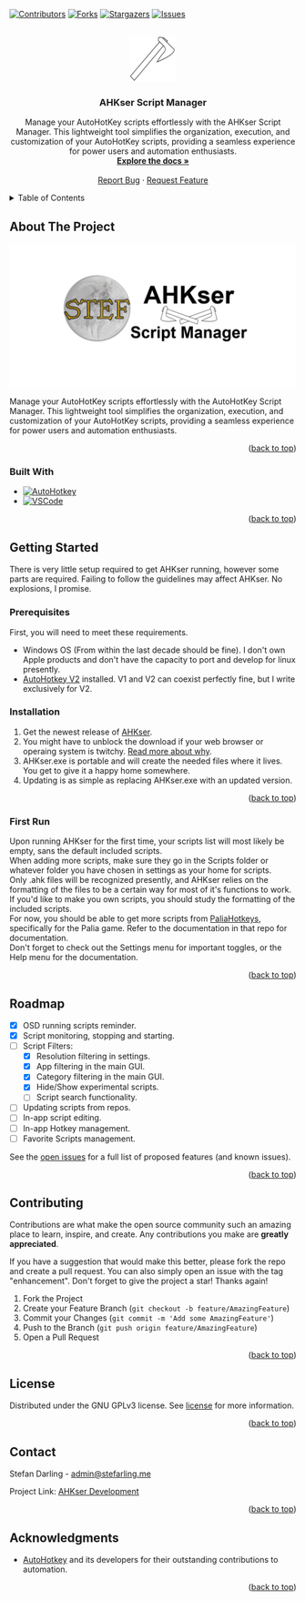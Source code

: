 <!-- Improved compatibility of back to top link: See: https://github.com/othneildrew/Best-README-Template/pull/73 -->
<a name="readme-top"></a>
<!--
*** Thanks to https://github.com/othneildrew/Best-README-Template for making an awesome README.md template!
-->



<!-- PROJECT SHIELDS -->
<!--
*** I'm using markdown "reference style" links for readability.
*** Reference links are enclosed in brackets [ ] instead of parentheses ( ).
*** See the bottom of this document for the declaration of the reference variables
*** for contributors-url, forks-url, etc. This is an optional, concise syntax you may use.
*** https://www.markdownguide.org/basic-syntax/#reference-style-links
-->
[![Contributors][contributors-shield]][contributors-url]
[![Forks][forks-shield]][forks-url]
[![Stargazers][stars-shield]][stars-url]
[![Issues][issues-shield]][issues-url]



<!-- PROJECT LOGO -->
<br />
<div align="center">
  <a href="https://github.com/stefarling/AHKser">
    <img src="./images/logo.png" alt="AHKser Logo" width="80" height="80">
  </a>

<h3 align="center">AHKser Script Manager</h3>

  <p align="center">
    Manage your AutoHotKey scripts effortlessly with the AHKser Script Manager. This lightweight tool simplifies the organization, execution, and customization of your AutoHotKey scripts, providing a seamless experience for power users and automation enthusiasts.
    <br />
    <a href="https://github.com/stefarling/AHKser/wiki"><strong>Explore the docs »</strong></a>
    <br />
    <br />
    <a href="https://github.com/Stefarling/AHKser/issues/new?assignees=Stefarling&labels=bug&projects=&template=bug_report.md&title=%5BBUG%5D+Short+Bug+Description">Report Bug</a>
    ·
    <a href="https://github.com/Stefarling/AHKser/issues/new?assignees=Stefarling&labels=enhancement&projects=&template=feature_request.md&title=%5BFEATURE%5D+Short+Feature+Description">Request Feature</a>
  </p>
</div>



<!-- TABLE OF CONTENTS -->
<details>
  <summary>Table of Contents</summary>
  <ol>
    <li>
      <a href="#about-the-project">About The Project</a>
      <ul>
        <li><a href="#built-with">Built With</a></li>
      </ul>
    </li>
    <li>
      <a href="#getting-started">Getting Started</a>
      <ul>
        <li><a href="#prerequisites">Prerequisites</a></li>
        <li><a href="#installation">Installation</a></li>
      </ul>
    </li>
    <li><a href="#roadmap">Roadmap</a></li>
    <li><a href="#contributing">Contributing</a></li>
    <li><a href="#license">License</a></li>
    <li><a href="#contact">Contact</a></li>
    <li><a href="#acknowledgments">Acknowledgments</a></li>
  </ol>
</details>



<!-- ABOUT THE PROJECT -->
## About The Project

[![Product Name Screen Shot][product-banner]](https://github.com/Stefarling/AHKser)

Manage your AutoHotKey scripts effortlessly with the AutoHotKey Script Manager. This lightweight tool simplifies the organization, execution, and customization of your AutoHotKey scripts, providing a seamless experience for power users and automation enthusiasts.

<p align="right">(<a href="#readme-top">back to top</a>)</p>



### Built With

* [![AutoHotkey][AutoHotkey]][AutoHotkey-url]
* [![VSCode][VSCode]][VSCode-url]

<p align="right">(<a href="#readme-top">back to top</a>)</p>



<!-- GETTING STARTED -->
## Getting Started

There is very little setup required to get AHKser running, however some parts are required. Failing to follow the guidelines may affect AHKser. No explosions, I promise.

### Prerequisites

First, you will need to meet these requirements.
* Windows OS (From within the last decade should be fine). I don't own Apple products and don't have the capacity to port and develop for linux presently.
* [AutoHotkey V2](https://www.autohotkey.com/) installed. V1 and V2 can coexist perfectly fine, but I write exclusively for V2.


### Installation

1. Get the newest release of [AHKser](https://github.com/Stefarling/AHKser/releases/latest).
2. You might have to unblock the download if your web browser or operaing system is twitchy.  [Read more about why](https://allaboutcookies.org/antivirus-false-positive).
3. AHKser.exe is portable and will create the needed files where it lives. You get to give it a happy home somewhere.
4. Updating is as simple as replacing AHKser.exe with an updated version.

<p align="right">(<a href="#readme-top">back to top</a>)</p>

### First Run

Upon running AHKser for the first time, your scripts list will most likely be empty, sans the default included scripts.\
When adding more scripts, make sure they go in the Scripts folder or whatever folder you have chosen in settings as your home for scripts.\
Only .ahk files will be recognized presently, and AHKser relies on the formatting of the files to be a certain way for most of it's functions to work. If you'd like to make you own scripts, you should study the formatting of the included scripts.\
For now, you should be able to get more scripts from [PaliaHotkeys](https://github.com/Stefarling/PaliaHotkeys/releases/latest), specifically for the Palia game. Refer to the documentation in that repo for documentation.\
Don't forget to check out the Settings menu for important toggles, or the Help menu for the documentation.

<p align="right">(<a href="#readme-top">back to top</a>)</p>

<!-- ROADMAP -->
## Roadmap

- [x] OSD running scripts reminder.
- [x] Script monitoring, stopping and starting.
- [ ] Script Filters:
    - [x] Resolution filtering in settings.
    - [x] App filtering in the main GUI.
    - [x] Category filtering in the main GUI.
    - [x] Hide/Show experimental scripts.
    - [ ] Script search functionality.
- [ ] Updating scripts from repos.
- [ ] In-app script editing.
- [ ] In-app Hotkey management.
- [ ] Favorite Scripts management.

See the [open issues](https://github.com/stefarling/AHKser/issues) for a full list of proposed features (and known issues).

<p align="right">(<a href="#readme-top">back to top</a>)</p>



<!-- CONTRIBUTING -->
## Contributing

Contributions are what make the open source community such an amazing place to learn, inspire, and create. Any contributions you make are **greatly appreciated**.

If you have a suggestion that would make this better, please fork the repo and create a pull request. You can also simply open an issue with the tag "enhancement".
Don't forget to give the project a star! Thanks again!

1. Fork the Project
2. Create your Feature Branch (`git checkout -b feature/AmazingFeature`)
3. Commit your Changes (`git commit -m 'Add some AmazingFeature'`)
4. Push to the Branch (`git push origin feature/AmazingFeature`)
5. Open a Pull Request

<p align="right">(<a href="#readme-top">back to top</a>)</p>



<!-- LICENSE -->
## License

Distributed under the GNU GPLv3 license. See [license][license-new-url] for more information.
<p align="right">(<a href="#readme-top">back to top</a>)</p>



<!-- CONTACT -->
## Contact

Stefan Darling -  [admin@stefarling.me](mailto:admin@stefarling.me)

Project Link: [AHKser Development](https://github.com/users/Stefarling/projects/6)

<p align="right">(<a href="#readme-top">back to top</a>)</p>



<!-- ACKNOWLEDGMENTS -->
## Acknowledgments

* [AutoHotkey](https://github.com/AutoHotkey) and its developers for their outstanding contributions to automation.

<p align="right">(<a href="#readme-top">back to top</a>)</p>



<!-- MARKDOWN LINKS & IMAGES -->
<!-- https://www.markdownguide.org/basic-syntax/#reference-style-links -->

[contributors-shield]: https://img.shields.io/github/contributors/stefarling/AHKser.svg?style=for-the-badge
[contributors-url]: https://github.com/stefarling/AHKser/graphs/contributors

[forks-shield]: https://img.shields.io/github/forks/stefarling/AHKser.svg?style=for-the-badge
[forks-url]: https://github.com/stefarling/AHKser/network/members

[stars-shield]: https://img.shields.io/github/stars/stefarling/AHKser.svg?style=for-the-badge
[stars-url]: https://github.com/stefarling/AHKser/stargazers

[issues-shield]: https://img.shields.io/github/issues/stefarling/AHKser.svg?style=for-the-badge
[issues-url]: https://github.com/stefarling/AHKser/issues

[license-new-shield]: https://img.shields.io/github/license/stefarling/AHKser.svg?style=for-the-badge
[license-new-url]: https://github.com/Stefarling/AHKser/blob/main/LICENSE.md

[product-banner]: images/logobanner.png

[VSCode]: https://img.shields.io/badge/VS%20Code-white?style=for-the-badge&logo=visualstudiocode&logoColor=black
[VSCode-url]: https://code.visualstudio.com/

[AutoHotkey]: https://img.shields.io/badge/AutoHotkey-white?style=for-the-badge&logo=autohotkey&logoColor=black
[AutoHotkey-url]: https://www.autohotkey.com/
